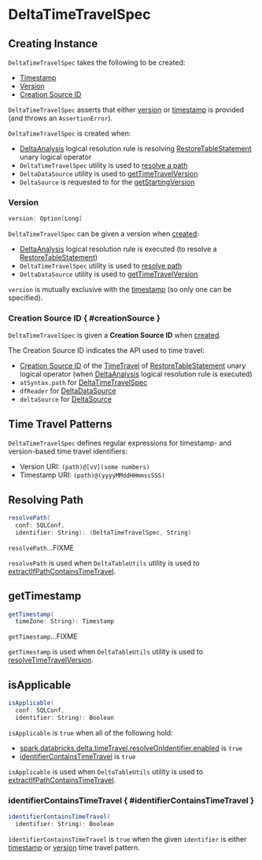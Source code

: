 # DeltaTimeTravelSpec

## Creating Instance

`DeltaTimeTravelSpec` takes the following to be created:

* [Timestamp](#timestamp)
* [Version](#version)
* [Creation Source ID](#creationSource)

`DeltaTimeTravelSpec` asserts that either [version](#version) or [timestamp](#timestamp) is provided (and throws an `AssertionError`).

`DeltaTimeTravelSpec` is created when:

* [DeltaAnalysis](../DeltaAnalysis.md) logical resolution rule is resolving [RestoreTableStatement](../commands/restore/RestoreTableStatement.md) unary logical operator
* `DeltaTimeTravelSpec` utility is used to [resolve a path](#resolvePath)
* `DeltaDataSource` utility is used to [getTimeTravelVersion](../spark-connector/DeltaDataSource.md#getTimeTravelVersion)
* `DeltaSource` is requested to for the [getStartingVersion](../spark-connector/DeltaSource.md#getStartingVersion)

### Version

```scala
version: Option[Long]
```

`DeltaTimeTravelSpec` can be given a version when [created](#creating-instance):

* [DeltaAnalysis](../DeltaAnalysis.md) logical resolution rule is executed (to resolve a [RestoreTableStatement](../commands/restore/RestoreTableStatement.md))
* `DeltaTimeTravelSpec` utility is used to [resolve path](#resolvePath)
* `DeltaDataSource` utility is used to [getTimeTravelVersion](../spark-connector/DeltaDataSource.md#getTimeTravelVersion)

`version` is mutually exclusive with the [timestamp](#timestamp) (so only one can be specified).

### Creation Source ID { #creationSource }

`DeltaTimeTravelSpec` is given a **Creation Source ID** when [created](#creating-instance).

The Creation Source ID indicates the API used to time travel:

* [Creation Source ID](../commands/restore/TimeTravel.md#creationSource) of the [TimeTravel](../commands/restore/RestoreTableStatement.md#table) of [RestoreTableStatement](../commands/restore/RestoreTableStatement.md) unary logical operator (when [DeltaAnalysis](../DeltaAnalysis.md) logical resolution rule is executed)
* `atSyntax.path` for [DeltaTimeTravelSpec](#resolvePath)
* `dfReader` for [DeltaDataSource](../spark-connector/DeltaDataSource.md#getTimeTravelVersion)
* `deltaSource` for [DeltaSource](../spark-connector/DeltaSource.md#getStartingVersion)

## <span id="TIMESTAMP_URI_FOR_TIME_TRAVEL"><span id="VERSION_URI_FOR_TIME_TRAVEL"> Time Travel Patterns

`DeltaTimeTravelSpec` defines regular expressions for timestamp- and version-based time travel identifiers:

* Version URI: `(path)@[vV](some numbers)`
* Timestamp URI: `(path)@(yyyyMMddHHmmssSSS)`

## <span id="resolvePath"> Resolving Path

```scala
resolvePath(
  conf: SQLConf,
  identifier: String): (DeltaTimeTravelSpec, String)
```

`resolvePath`...FIXME

`resolvePath` is used when `DeltaTableUtils` utility is used to [extractIfPathContainsTimeTravel](../DeltaTableUtils.md#extractIfPathContainsTimeTravel).

## <span id="getTimestamp"> getTimestamp

```scala
getTimestamp(
  timeZone: String): Timestamp
```

`getTimestamp`...FIXME

`getTimestamp` is used when `DeltaTableUtils` utility is used to [resolveTimeTravelVersion](../DeltaTableUtils.md#resolveTimeTravelVersion).

## <span id="isApplicable"> isApplicable

```scala
isApplicable(
  conf: SQLConf,
  identifier: String): Boolean
```

`isApplicable` is `true` when all of the following hold:

* [spark.databricks.delta.timeTravel.resolveOnIdentifier.enabled](../configuration-properties/DeltaSQLConf.md#RESOLVE_TIME_TRAVEL_ON_IDENTIFIER) is `true`
* [identifierContainsTimeTravel](#identifierContainsTimeTravel) is `true`

`isApplicable` is used when `DeltaTableUtils` utility is used to [extractIfPathContainsTimeTravel](../DeltaTableUtils.md#extractIfPathContainsTimeTravel).

### identifierContainsTimeTravel { #identifierContainsTimeTravel }

```scala
identifierContainsTimeTravel(
  identifier: String): Boolean
```

`identifierContainsTimeTravel` is `true` when the given `identifier` is either [timestamp](#TIMESTAMP_URI_FOR_TIME_TRAVEL) or [version](#VERSION_URI_FOR_TIME_TRAVEL) time travel pattern.
